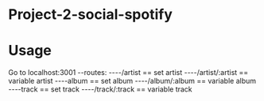 # Project-2-social-spotify

# Usage

Go to localhost:3001
--routes:
----/artist == set artist
----/artist/:artist == variable artist
----album == set album
----/album/:album == variable album
----track == set track
----/track/:track == variable track
